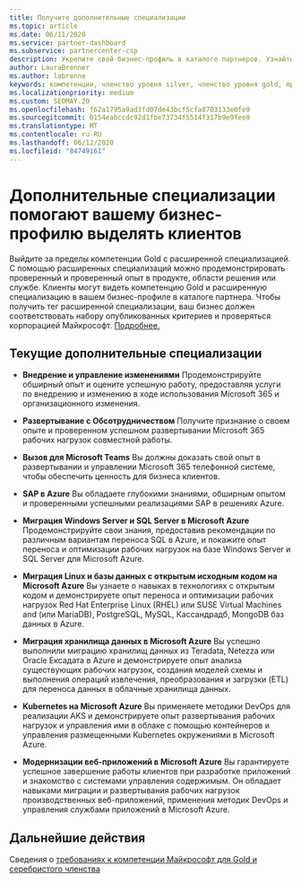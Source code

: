 ```yaml
---
title: Получите дополнительные специализации
ms.topic: article
ms.date: 06/11/2020
ms.service: partner-dashboard
ms.subservice: partnercenter-csp
description: Укрепите свой бизнес-профиль в каталоге партнеров. Узнайте, как получить дополнительные специализации, а также компетенции Gold-серебро.
author: LauraBrenner
ms.author: labrenne
keywords: компетенции, членство уровня silver, членство уровня gold, mpn, MAPS, навыки, Microsoft Partner Network, членство в сети, дополнительные специализации
ms.localizationpriority: medium
ms.custom: SEOMAY.20
ms.openlocfilehash: f62a1795a9ad3fd07de43bcf5cfa8703133e0fe9
ms.sourcegitcommit: 0154eabccdc92d1fbe73734f5514f317b9e9fee0
ms.translationtype: MT
ms.contentlocale: ru-RU
ms.lasthandoff: 06/12/2020
ms.locfileid: "84749161"
---
```

# <a name="advanced-specializations-help-your-business-profile-stand-out-to-customers"></a>Дополнительные специализации помогают вашему бизнес-профилю выделять клиентов

Выйдите за пределы компетенции Gold с расширенной специализацией. С помощью расширенных специализаций можно продемонстрировать проверенный и проверенный опыт в продукте, области решения или службе. Клиенты могут видеть компетенцию Gold и расширенную специализацию в вашем бизнес-профиле в каталоге партнера. Чтобы получить тег расширенной специализации, ваш бизнес должен соответствовать набору опубликованных критериев и проверяться корпорацией Майкрософт. [Подробнее.](https://partner.microsoft.com/membership/advanced-specialization)

## <a name="the-current-advanced-specializations"></a>Текущие дополнительные специализации

- **Внедрение и управление изменениями** Продемонстрируйте обширный опыт и оцените успешную работу, предоставляя услуги по внедрению и изменению в ходе использования Microsoft 365 и организационного изменения.

- **Развертывание с Обсотрудничеством** Получите признание о своем опыте и проверенном успешном развертывании Microsoft 365 рабочих нагрузок совместной работы.

- **Вызов для Microsoft Teams** Вы должны доказать свой опыт в развертывании и управлении Microsoft 365 телефонной системе, чтобы обеспечить ценность для бизнеса клиентов.

- **SAP в Azure** Вы обладаете глубокими знаниями, обширным опытом и проверенными успешными реализациями SAP в решениях Azure. 

- **Миграция Windows Server и SQL Server в Microsoft Azure** Продемонстрируйте свои знания, предоставив рекомендации по различным вариантам переноса SQL в Azure, и покажите опыт переноса и оптимизации рабочих нагрузок на базе Windows Server и SQL Server для Microsoft Azure. 

- **Миграция Linux и базы данных с открытым исходным кодом на Microsoft Azure** Вы узнаете о навыках в технологиях с открытым кодом и демонстрируете опыт переноса и оптимизации рабочих нагрузок Red Hat Enterprise Linux (RHEL) или SUSE Virtual Machines and (или MariaDB), PostgreSQL, MySQL, Кассандрадб, MongoDB баз данных в Azure.

- **Миграция хранилища данных в Microsoft Azure** Вы успешно выполнили миграцию хранилищ данных из Teradata, Netezza или Oracle Ексадата в Azure и демонстрируете опыт анализа существующих рабочих нагрузок, создания моделей схемы и выполнения операций извлечения, преобразования и загрузки (ETL) для переноса данных в облачные хранилища данных.

- **Kubernetes на Microsoft Azure** Вы применяете методики DevOps для реализации AKS и демонстрируете опыт развертывания рабочих нагрузок и управления ими в облаке с помощью контейнеров и управления размещенными Kubernetes окружениями в Microsoft Azure.

- **Модернизации веб-приложений в Microsoft Azure** Вы гарантируете успешное завершение работы клиентов при разработке приложений и знакомство с системами управления содержимым. Он обладает навыками миграции и развертывания рабочих нагрузок производственных веб-приложений, применения методик DevOps и управления службами приложений в Microsoft Azure.

 ## <a name="next-steps"></a>Дальнейшие действия

 Сведения о [требованиях к компетенции Майкрософт для Gold и серебристого членства](learn-about-competencies.md)